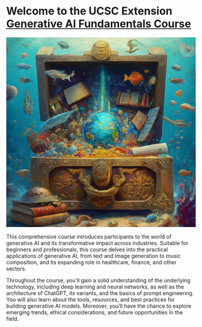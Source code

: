 # Welcome to the UCSC Extension [Generative AI Fundamentals Course](https://www.ucsc-extension.edu/courses/generative-ai-fundamentals/)

![Treasure Chext](images/image_fx_a_treasure_chest_at_the_bottom_of_the_ocean_t.png)


This comprehensive course introduces participants to the world of generative AI and its transformative impact across industries. Suitable for beginners and professionals, this course delves into the practical applications of generative AI, from text and image generation to music composition, and its expanding role in healthcare, finance, and other sectors.

Throughout the course, you'll gain a solid understanding of the underlying technology, including deep learning and neural networks, as well as the architecture of ChatGPT, its variants, and the basics of prompt engineering. You will also learn about the tools, resources, and best practices for building generative AI models. Moreover, you’ll have the chance to explore emerging trends, ethical considerations, and future opportunities in the field.
